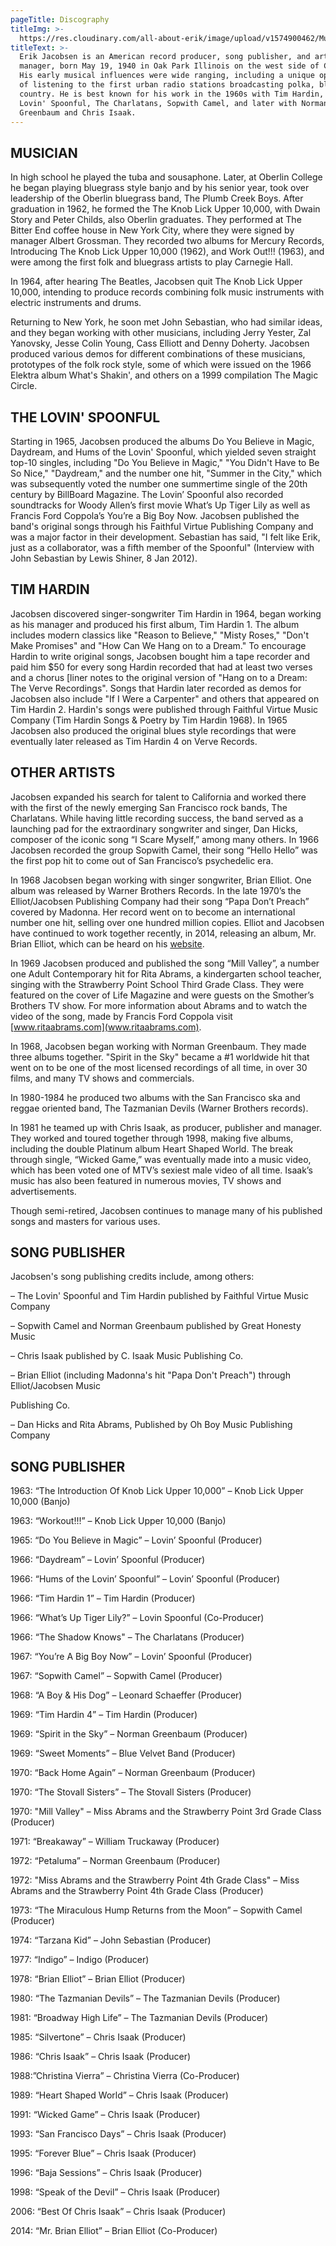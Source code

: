 ```yaml
---
pageTitle: Discography
titleImg: >-
  https://res.cloudinary.com/all-about-erik/image/upload/v1574900462/Musical%20Journey/Discography/discography-white_cuz903.png
titleText: >-
  Erik Jacobsen is an American record producer, song publisher, and artists
  manager, born May 19, 1940 in Oak Park Illinois on the west side of Chicago.
  His early musical influences were wide ranging, including a unique opportunity
  of listening to the first urban radio stations broadcasting polka, blues and
  country. He is best known for his work in the 1960s with Tim Hardin, The
  Lovin' Spoonful, The Charlatans, Sopwith Camel, and later with Norman
  Greenbaum and Chris Isaak.
---
```

## MUSICIAN

In high school he played the tuba and sousaphone.  Later, at Oberlin College he began playing bluegrass style banjo and by his senior year, took over leadership of the Oberlin bluegrass band, The Plumb Creek Boys.  After graduation in 1962, he formed the The Knob Lick Upper 10,000, with Dwain Story and Peter Childs, also Oberlin graduates. They performed at The Bitter End coffee house in New York City, where they were signed by manager Albert Grossman. They recorded two albums for Mercury Records, Introducing The Knob Lick Upper 10,000 (1962), and Work Out!!! (1963), and were among the first folk and bluegrass artists to play Carnegie Hall.

In 1964, after hearing The Beatles, Jacobsen quit The Knob Lick Upper 10,000, intending to produce records combining folk music instruments with electric instruments and drums.

Returning to New York, he soon met John Sebastian, who had similar ideas, and they began working with other musicians, including Jerry Yester, Zal Yanovsky, Jesse Colin Young, Cass Elliott and Denny Doherty. Jacobsen produced various demos for different combinations of these musicians, prototypes of the folk rock style, some of which were issued on the 1966 Elektra album What's Shakin', and others on a 1999 compilation The Magic Circle.

## THE LOVIN' SPOONFUL

Starting in 1965, Jacobsen produced the albums Do You Believe in Magic, Daydream, and Hums of the Lovin' Spoonful, which yielded seven straight top-10 singles, including "Do You Believe in Magic," "You Didn't Have to Be So Nice," "Daydream," and the number one hit, "Summer in the City,"  which was subsequently voted the number one summertime single of the 20th century by BillBoard Magazine. The Lovin’ Spoonful also recorded soundtracks for Woody Allen’s first movie What’s Up Tiger Lily as well as Francis Ford Coppola’s You’re a Big Boy Now. Jacobsen published the band's original songs through his Faithful Virtue Publishing Company and was a major factor in their development. Sebastian has said, "I felt like Erik, just as a collaborator, was a fifth member of the Spoonful" (Interview with John Sebastian by Lewis Shiner, 8 Jan 2012).

## TIM HARDIN

Jacobsen discovered singer-songwriter Tim Hardin in 1964, began working as his manager and produced his first album, Tim Hardin 1.  The album includes modern classics like "Reason to Believe," "Misty Roses," "Don't Make Promises" and "How Can We Hang on to a Dream." To encourage Hardin to write original songs, Jacobsen bought him a tape recorder and paid him $50 for every song Hardin recorded that had at least two verses and a chorus [liner notes to the original version of "Hang on to a Dream: The Verve Recordings". Songs that Hardin later recorded as demos for Jacobsen also include "If I Were a Carpenter" and others that appeared on Tim Hardin 2. Hardin's songs were published through Faithful Virtue Music Company (Tim Hardin Songs & Poetry by Tim Hardin 1968). In 1965 Jacobsen also produced the original blues style recordings that were eventually later released as Tim Hardin 4 on Verve Records.

## OTHER ARTISTS

Jacobsen expanded his search for talent to California and worked there with the first of the newly emerging San Francisco rock bands, The Charlatans. While having little recording success, the band served as a launching pad for the extraordinary songwriter and singer, Dan Hicks, composer of the iconic song “I Scare Myself,” among many others.  In 1966 Jacobsen recorded the group Sopwith Camel, their song “Hello Hello” was the first pop hit to come out of San Francisco’s psychedelic era.

In 1968 Jacobsen began working with singer songwriter, Brian Elliot. One album was released by Warner Brothers Records. In the late 1970’s the Elliot/Jacobsen Publishing Company had their song “Papa Don’t Preach” covered by Madonna. Her record went on to become an international number one hit, selling over one hundred million copies. Elliot and Jacobsen have continued to work together recently, in 2014, releasing an album, Mr. Brian Elliot, which can be heard on his [website](http://www.mrbrianelliot.com/).

In 1969 Jacobsen produced and published the song “Mill Valley”, a number one Adult Contemporary hit for Rita Abrams, a kindergarten school teacher, singing with the Strawberry Point School Third Grade Class. They were featured on the cover of Life Magazine and were guests on the Smother’s Brothers TV show. For more information about Abrams and to watch the video of the song, made by Francis Ford Coppola visit  [www.ritaabrams.com](www.ritaabrams.com).

In 1968, Jacobsen began working with Norman Greenbaum. They made three albums together. "Spirit in the Sky"  became a #1 worldwide hit that went on to be one of the most licensed recordings of all time, in over 30 films, and many TV shows and commercials.

In 1980-1984 he produced two albums with the San Francisco ska and reggae oriented band, The Tazmanian Devils (Warner Brothers records).

In 1981 he teamed up with Chris Isaak, as producer, publisher and manager. They worked and toured together through 1998, making five albums, including the double Platinum album Heart Shaped World. The break through single, “Wicked Game,” was eventually made into a music video, which has been voted one of MTV’s sexiest male video of all time. Isaak’s music has also been featured in numerous movies, TV shows and advertisements.

Though semi-retired, Jacobsen continues to manage many of his published songs and masters for various uses.

## SONG PUBLISHER

Jacobsen's song publishing credits include, among others:

– The Lovin' Spoonful and Tim Hardin published by Faithful Virtue Music Company

– Sopwith Camel and Norman Greenbaum published by Great Honesty Music

– Chris Isaak published by C. Isaak Music Publishing Co.

– Brian Elliot (including Madonna's hit "Papa Don't Preach") through Elliot/Jacobsen Music

   Publishing Co.

– Dan Hicks and Rita Abrams, Published by Oh Boy Music Publishing Company



## SONG PUBLISHER

1963: “The Introduction Of Knob Lick Upper 10,000” – Knob Lick Upper 10,000 (Banjo)

1963: “Workout!!!” – Knob Lick Upper 10,000 (Banjo)

1965: “Do You Believe in Magic” – Lovin’ Spoonful (Producer)

1966: “Daydream” – Lovin’ Spoonful (Producer)

1966: “Hums of the Lovin’ Spoonful” – Lovin’ Spoonful (Producer)

1966: “Tim Hardin 1” – Tim Hardin (Producer)

1966: “What’s Up Tiger Lily?” – Lovin Spoonful (Co-Producer)

1966: “The Shadow Knows" – The Charlatans (Producer)

1967: “You’re A Big Boy Now” – Lovin’ Spoonful (Producer)

1967: “Sopwith Camel” – Sopwith Camel (Producer)

1968: “A Boy & His Dog” – Leonard Schaeffer (Producer)

1969: “Tim Hardin 4” – Tim Hardin (Producer)

1969: “Spirit in the Sky” – Norman Greenbaum (Producer)

1969: “Sweet Moments” – Blue Velvet Band (Producer)

1970: “Back Home Again” – Norman Greenbaum (Producer)

1970: “The Stovall Sisters” – The Stovall Sisters (Producer)

1970: "Mill Valley" – Miss Abrams and the Strawberry Point 3rd Grade Class (Producer)

1971: “Breakaway” – William Truckaway (Producer)

1972: “Petaluma” – Norman Greenbaum (Producer)

1972: "Miss Abrams and the Strawberry Point 4th Grade Class" – Miss Abrams and the  Strawberry Point 4th Grade Class (Producer)

1973: “The Miraculous Hump Returns from the Moon” – Sopwith Camel (Producer)

1974: “Tarzana Kid” – John Sebastian (Producer)

1977: “Indigo” – Indigo (Producer)

1978: “Brian Elliot” – Brian Elliot (Producer)

1980: “The Tazmanian Devils” – The Tazmanian Devils (Producer)

1981: “Broadway High Life” – The Tazmanian Devils (Producer)

1985: “Silvertone” – Chris Isaak (Producer)

1986: “Chris Isaak” – Chris Isaak (Producer)

1988:”Christina Vierra” – Christina Vierra (Co-Producer)

1989: “Heart Shaped World” – Chris Isaak (Producer)

1991: “Wicked Game” – Chris Isaak (Producer)

1993: “San Francisco Days” – Chris Isaak (Producer)

1995: “Forever Blue” – Chris Isaak (Producer)

1996: “Baja Sessions” – Chris Isaak (Producer)

1998: “Speak of the Devil” – Chris Isaak (Producer)

2006: “Best Of Chris Isaak” – Chris Isaak (Producer)

2014: “Mr. Brian Elliot” – Brian Elliot (Co-Producer)
